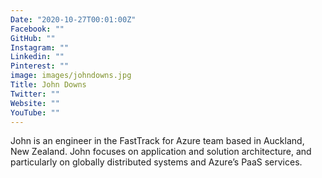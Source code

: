```yaml
---
Date: "2020-10-27T00:01:00Z"
Facebook: ""
GitHub: ""
Instagram: ""
Linkedin: ""
Pinterest: ""
image: images/johndowns.jpg
Title: John Downs
Twitter: ""
Website: ""
YouTube: ""
---
```

John is an engineer in the FastTrack for Azure team based in Auckland, New Zealand. John focuses on application and solution architecture, and particularly on globally distributed systems and Azure’s PaaS services.
